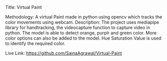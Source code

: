 Title: Virtual Paint

Methodology: A virtual Paint made in python using opencv which tracks the
color movements using webcam.
Description: The project uses mediapipe library for handtracking, the videocapture function to capture video in python. The model is able to detect orange, purplr and green color. More color options can also be added to the model. Hue Saturation Value is used to identify the required color. 

Live Link: https://github.com/SainaAgrawal/Virtual-Paint

